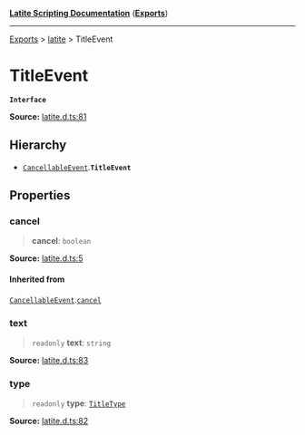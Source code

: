 [**Latite Scripting Documentation**](../../README.md) ([**Exports**](../../exports.md))

---

[Exports](../../exports.md) > [latite](../index.md) > TitleEvent

# TitleEvent

**`Interface`**

**Source:** [latite.d.ts:81](https://github.com/LatiteScripting/latitescripting.github.io/blob/796c413/definitions/latite.d.ts#L81)

## Hierarchy

- [`CancellableEvent`](interface.CancellableEvent.md).**`TitleEvent`**

## Properties

### cancel

> **cancel**: `boolean`

**Source:** [latite.d.ts:5](https://github.com/LatiteScripting/latitescripting.github.io/blob/796c413/definitions/latite.d.ts#L5)

#### Inherited from

[`CancellableEvent`](interface.CancellableEvent.md).[`cancel`](interface.CancellableEvent.md#cancel)

### text

> `readonly` **text**: `string`

**Source:** [latite.d.ts:83](https://github.com/LatiteScripting/latitescripting.github.io/blob/796c413/definitions/latite.d.ts#L83)

### type

> `readonly` **type**: [`TitleType`](../type-aliases/type-alias.TitleType.md)

**Source:** [latite.d.ts:82](https://github.com/LatiteScripting/latitescripting.github.io/blob/796c413/definitions/latite.d.ts#L82)
